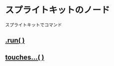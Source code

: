 # スプライトキットのノード

スプライトキットでコマンド

## [.run( )](https://github.com/ghsumiyasu/Swift/blob/main/README-SpriteNode-Run-jp.md)
## [touches...( )](https://github.com/ghsumiyasu/Swift/blob/main/README-SpriteNode-Touches-jp.md)